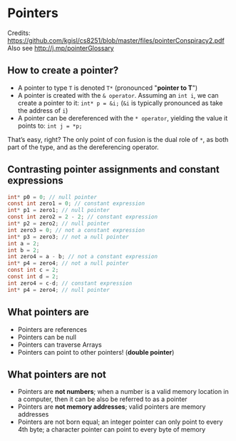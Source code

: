 

# Pointers

Credits: https://github.com/kgisl/cs8251/blob/master/files/pointerConspiracy2.pdf
Also see http://j.mp/pointerGlossary 

## How to create a pointer? 

- A pointer to type `T` is denoted `T*` (pronounced "**pointer to T**")
- A pointer is created with the `& operator`. Assuming an `int i`, we can create a pointer to it: `int* p = &i;` (`&i` is typically pronounced as take the address of `i`)
- A pointer can be dereferenced with the `* operator`, yielding the value it points to: `int j = *p;`

That’s easy, right? The only point of con fusion is the dual role of `*`, as both part of the type, and as the dereferencing operator. 

## Contrasting pointer assignments and constant expressions

```c
int* p0 = 0; // null pointer
const int zero1 = 0; // constant expression
int* p1 = zero1; // null pointer
const int zero2 = 2 - 2; // constant expression
int* p2 = zero2; // null pointer
int zero3 = 0; // not a constant expression
int* p3 = zero3; // not a null pointer
int a = 2;
int b = 2;
int zero4 = a - b; // not a constant expression
int* p4 = zero4; // not a null pointer
const int c = 2;
const int d = 2;
int zero4 = c-d; // constant expression
int* p4 = zero4; // null pointer
```
## What pointers are

- Pointers are references
- Pointers can be null 
- Pointers can traverse Arrays
- Pointers can point to other pointers! (**double pointer**) 

## What pointers are not 

- Pointers are **not numbers**; when a number is a valid memory location in a computer, then it can be also be referred to as a pointer
- Pointers are **not memory addresses**; valid pointers are memory addresses
- Pointers are not born equal; an integer pointer can only point to every 4th byte; a character pointer can point to every byte of memory 


